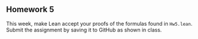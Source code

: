 ## Homework 5

This week, make Lean accept your proofs of the formulas found in 
`Hw5.lean`. Submit the assignment by saving it to GitHub as shown in 
class. 
